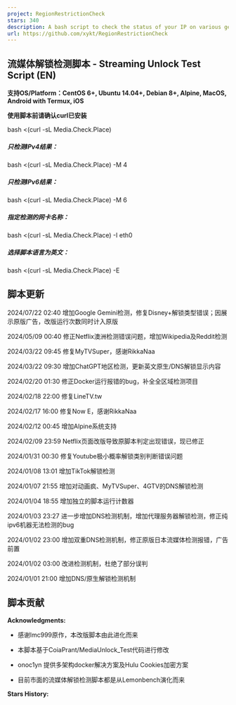 ```yaml
---
project: RegionRestrictionCheck
stars: 340
description: A bash script to check the status of your IP on various geo-restricted services. 
url: https://github.com/xykt/RegionRestrictionCheck
---
```


流媒体解锁检测脚本 - Streaming Unlock Test Script (EN)
---------------------------------------------

**支持OS/Platform：CentOS 6+, Ubuntu 14.04+, Debian 8+, Alpine, MacOS, Android with Termux, iOS**

**使用脚本前请确认curl已安装**

bash <(curl -sL Media.Check.Place)

##### 只检测IPv4结果：

bash <(curl -sL Media.Check.Place) -M 4

##### 只检测IPv6结果：

bash <(curl -sL Media.Check.Place) -M 6

##### 指定检测的网卡名称：

bash <(curl -sL Media.Check.Place) -I eth0

##### 选择脚本语言为英文：

bash <(curl -sL Media.Check.Place) -E

脚本更新
----

2024/07/22 02:40 增加Google Gemini检测，修复Disney+解锁类型错误；因展示原版广告，改版运行次数同时计入原版

2024/05/09 00:40 修正Netflix澳洲检测错误问题，增加Wikipedia及Reddit检测

2024/03/22 09:45 修复MyTVSuper，感谢RikkaNaa

2024/03/22 09:30 增加ChatGPT地区检测，更新英文原生/DNS解锁显示内容

2024/02/20 01:30 修正Docker运行报错的bug，补全全区域检测项目

2024/02/18 22:00 修复LineTV.tw

2024/02/17 16:00 修复Now E，感谢RikkaNaa

2024/02/12 00:45 增加Alpine系统支持

2024/02/09 23:59 Netflix页面改版导致原脚本判定出现错误，现已修正

2024/01/31 00:30 修复Youtube极小概率解锁类别判断错误问题

2024/01/08 13:01 增加TikTok解锁检测

2024/01/07 21:55 增加对动画疯、MyTVSuper、4GTV的DNS解锁检测

2024/01/04 18:55 增加独立的脚本运行计数器

2024/01/03 23:27 进一步增加DNS检测机制，增加代理服务器解锁检测，修正纯ipv6机器无法检测的bug

2024/01/02 23:00 增加双重DNS检测机制，修正原版日本流媒体检测报错，广告前置

2024/01/02 03:00 改进检测机制，杜绝了部分误判

2024/01/01 21:00 增加DNS/原生解锁检测机制

脚本贡献
----

**Acknowledgments:**

-   感谢lmc999原作，本改版脚本由此进化而来
    
-   本脚本基于CoiaPrant/MediaUnlock\_Test代码进行修改
    
-   onoc1yn 提供多架构docker解决方案及Hulu Cookies加密方案
    
-   目前市面的流媒体解锁检测脚本都是从Lemonbench演化而来
    

**Stars History:**
